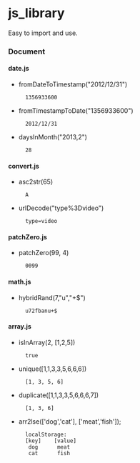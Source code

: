 js_library
==========

Easy to import and use.

### Document
#### date.js
* fromDateToTimestamp("2012/12/31")

        1356933600
* fromTimestampToDate("1356933600")

        2012/12/31
* daysInMonth("2013,2")

        28

#### convert.js
* asc2str(65)

        A
* urlDecode("type%3Dvideo")

        type=video

#### patchZero.js
* patchZero(99, 4)

        0099

#### math.js
* hybridRand(7,"u","+$")
                
        u72fbanu+$

#### array.js
* isInArray(2, [1,2,5])

        true
        
* unique([1,1,3,3,5,6,6,6])

        [1, 3, 5, 6]
        
* duplicate([1,1,3,3,5,6,6,6,7])

        [1, 3, 6]

* arr2lse(['dog','cat'], ['meat','fish']);

        localStorage:
        [key]    [value]
         dog      meat
         cat      fish

